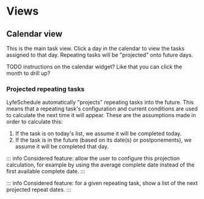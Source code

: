 # Views

<!-- There are multiple views of tasks that LyfeSchedule offers. -->

## Calendar view

This is the main task view. Click a day in the calendar to view the tasks assigned to that day.
Repeating tasks will be "projected" onto future days.

TODO instructions on the calendar widget? Like that you can click the month to drill up?

### Projected repeating tasks

LyfeSchedule automatically "projects" repeating tasks into the future. This means that a repeating 
task's configuration and current conditions are used to calculate the next time it will appear. These are
the assumptions made in order to calculate this:

1. If the task is on today's list, we assume it will be completed today.
1. If the task is in the future (based on its date(s) or postponements), we assume it will be completed that day.

::: info
Considered feature: allow the user to configure this projection calculation, for example by using the average complete
date instead of the first available complete date.
:::

::: info
Considered feature: for a given repeating task, show a list of the next projected repeat dates.
:::
